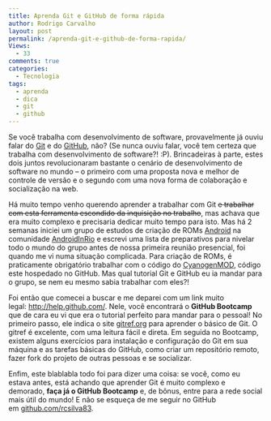 ```yaml
---
title: Aprenda Git e GitHub de forma rápida
author: Rodrigo Carvalho
layout: post
permalink: /aprenda-git-e-github-de-forma-rapida/
Views:
  - 33
comments: true
categories:
  - Tecnologia
tags:
  - aprenda
  - dica
  - git
  - github
---
```

Se você trabalha com desenvolvimento de software, provavelmente já ouviu falar do <a title="Git no Wikipedia" href="http://pt.wikipedia.org/wiki/Git" target="_blank">Git</a> e do <a title="GitHub no Wikipedia" href="http://pt.wikipedia.org/wiki/GitHub" target="_blank">GitHub</a>, não? (Se nunca ouviu falar, você tem certeza que trabalha com desenvolvimento de software?! :P). Brincadeiras à parte, estes dois juntos revolucionaram bastante o cenário de desenvolvimento de software no mundo &#8211; o primeiro com uma proposta nova e melhor de controle de versão e o segundo com uma nova forma de colaboração e socialização na web.

Há muito tempo venho querendo aprender a trabalhar com Git <span style="text-decoration: line-through;">e trabalhar com esta ferramenta escondido da inquisição no trabalho</span>, mas achava que era muito complexo e precisaria dedicar muito tempo para isto. Mas há 2 semanas iniciei um grupo de estudos de criação de ROMs <a title="Android na Wikipedia" href="http://pt.wikipedia.org/wiki/Android" target="_blank">Android</a> na comunidade <a title="AndroidInRio" href="http://androidinrio.com.br" target="_blank">AndroidInRio</a> e escrevi uma lista de preparativos para nivelar todo o mundo do grupo antes de nossa primeira reunião presencial, foi quando me vi numa situação complicada. Para criação de ROMs, é praticamente obrigatório trabalhar com o código do <a title="CyanogenMOD" href="http://cyanogenmod.com/" target="_blank">CyanogenMOD</a>, código este hospedado no GitHub. Mas qual tutorial Git e GitHub eu ia mandar para o grupo, se nem eu mesmo sabia trabalhar com eles?!

Foi então que comecei a buscar e me deparei com um link muito legal: <http://help.github.com/>. Nele, você encontrará o **GitHub Bootcamp** que de cara eu vi que era o tutorial perfeito para mandar para o pessoal! No primeiro passo, ele indica o site [gitref.org][1] para aprender o básico de Git. O gitref é excelente, com uma leitura fácil e direta. Em seguida no Bootcamp, existem alguns exercícios para instalação e configuração do Git em sua máquina e as tarefas básicas do GitHub, como criar um repositório remoto, fazer fork do projeto de outras pessoas e se socializar.

Enfim, este blablabla todo foi para dizer uma coisa: se você, como eu estava antes, está achando que aprender Git é muito complexo e demorado, **faça já o GitHub Bootcamp** e, de bônus, entre para a rede social mais útil do mundo! E não se esqueça de me seguir no GitHub em [github.com/rcsilva83][2].

 [1]: http://gitref.org/
 [2]: https://github.com/rcsilva83
